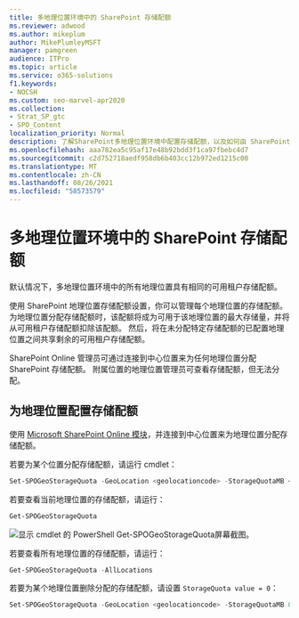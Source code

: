 ```yaml
---
title: 多地理位置环境中的 SharePoint 存储配额
ms.reviewer: adwood
ms.author: mikeplum
author: MikePlumleyMSFT
manager: pamgreen
audience: ITPro
ms.topic: article
ms.service: o365-solutions
f1.keywords:
- NOCSH
ms.custom: seo-marvel-apr2020
ms.collection:
- Strat_SP_gtc
- SPO_Content
localization_priority: Normal
description: 了解SharePoint多地理位置环境中配置存储配额，以及如何由 SharePoint Online 管理员管理配额。
ms.openlocfilehash: aaa782ea5c95af17e48b92bdd3f1ca97fbebc4d7
ms.sourcegitcommit: c2d752718aedf958db6b403cc12b972ed1215c00
ms.translationtype: MT
ms.contentlocale: zh-CN
ms.lasthandoff: 08/26/2021
ms.locfileid: "58573579"
---
```

# <a name="sharepoint-storage-quotas-in-multi-geo-environments"></a>多地理位置环境中的 SharePoint 存储配额

默认情况下，多地理位置环境中的所有地理位置具有相同的可用租户存储配额。

使用 SharePoint 地理位置存储配额设置，你可以管理每个地理位置的存储配额。 为地理位置分配存储配额时，该配额将成为可用于该地理位置的最大存储量，并将从可用租户存储配额扣除该配额。 然后，将在未分配特定存储配额的已配置地理位置之间共享剩余的可用租户存储配额。

SharePoint Online 管理员可通过连接到中心位置来为任何地理位置分配 SharePoint 存储配额。 附属位置的地理位置管理员可查看存储配额，但无法分配。

## <a name="configure-a-storage-quota-for-a-geo-location"></a>为地理位置配置存储配额

使用 [Microsoft SharePoint Online 模块](https://www.microsoft.com/download/details.aspx?id=35588)，并连接到中心位置来为地理位置分配存储配额。

若要为某个位置分配存储配额，请运行 cmdlet：

```powershell
Set-SPOGeoStorageQuota -GeoLocation <geolocationcode> -StorageQuotaMB <value>
```

若要查看当前地理位置的存储配额，请运行：

```powershell
Get-SPOGeoStorageQuota
```

![显示 cmdlet 的 PowerShell Get-SPOGeoStorageQuota屏幕截图。](../media/multi-geo-storage-quota.png)

若要查看所有地理位置的存储配额，请运行：

```powershell
Get-SPOGeoStorageQuota -AllLocations
```

若要为某个地理位置删除分配的存储配额，请设置 `StorageQuota value = 0`：

```powershell
Set-SPOGeoStorageQuota -GeoLocation <geolocationcode> -StorageQuotaMB 0
```
